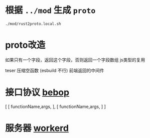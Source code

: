 # 根据 `../mod` 生成 `proto`

`./mod/rust2proto.local.sh`

# proto改造

如果只有一个字段，返回这个字段，否则返回一个字段数组 js类型的复用

teser 压缩空函数 (esbuild 不行) 前端返回的中间件

# 接口协议 [bebop](https://github.com/betwixt-labs/bebop)

[ [ functionName,args, ], [ functionName,args, ] ]

# 服务器 [workerd](https://github.com/cloudflare/workerd?tab=readme-ov-file)
